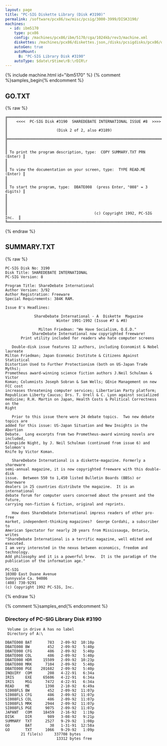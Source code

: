 ```yaml
---
layout: page
title: "PC-SIG Diskette Library (Disk #3190)"
permalink: /software/pcx86/sw/misc/pcsig/3000-3999/DISK3190/
machines:
  - id: ibm5170
    type: pcx86
    config: /machines/pcx86/ibm/5170/cga/1024kb/rev3/machine.xml
    diskettes: /machines/pcx86/diskettes.json,/disks/pcsigdisks/pcx86/diskettes.json
    autoGen: true
    autoMount:
      B: "PC-SIG Library Disk #3190"
    autoType: $date\r$time\rB:\rDIR\r
---
```


{% include machine.html id="ibm5170" %}
{% comment %}samples_begin{% endcomment %}

## GO.TXT

{% raw %}
```
╔════════════════════════════════════════════════════════════════════════╗
║    <<<<  PC-SIG Disk #3190  SHAREDEBATE INTERNATIONAL ISSUE #8  >>>>   ║
║                      (Disk 2 of 2, also #3189)                         ║
╠════════════════════════════════════════════════════════════════════════╣
║                                                                        ║
║ To print the program description, type:  COPY SUMMARY.TXT PRN  (Enter) ║
║                                                                        ║
║ To view the documentation on your screen, type:  TYPE READ.ME  (Enter) ║
║                                                                        ║
║ To start the program, type:  DBATE008  (press Enter, "008" = 3 digits) ║
║                                                                        ║
║                                                                        ║
║                                       (c) Copyright 1992, PC-SIG Inc.  ║
╚════════════════════════════════════════════════════════════════════════╝

```
{% endraw %}

## SUMMARY.TXT

{% raw %}
```
PC-SIG Disk No: 3190
Disk Title: SHAREDEBATE INTERNATIONAL
PC-SIG Version: 8

Program Title: ShareDebate International
Author Version: 3/92
Author Registration: Freeware
Special Requirements: 384K RAM.

Issue 8's Headlines:

             ShareDebate International - A  Diskette  Magazine
                       Winter 1991-1992 (Issue #7 & #8)

               Milton Friedman: "We Have Socialism, Q.E.D."
            ShareDebate International now copyrighted freeware!
       Print utility included for readers who hate computer screens

   Double-disk issue features 12 authors, including Economist & Nobel laureate
Milton Friedman; Japan Economic Institute & Citizens Against Statistical
Distortion Used to Further Protectionism (both on US-Japan Trade Myths);
Prometheus award-winning science fiction authors J.Neil Schulman & Victor
Koman; Columnists Joseph Sobran & Sam Wells; GEnie Management on new FCC cost
increases threatening computer services; Libertarian Party platform;
Republican Liberty Caucus; Drs. T. Urell & C. Lyon against socialized
medicine; R.H. Martin on Japan, Health Costs & Political Correctness on the
Right

   Prior to this issue there were 24 debate topics.  Two new debate topics are
added for this issue: US-Japan Situation and New Insights in the Abortion
Debate.  Long excerpts from two Prometheus-award winning novels are included,
Alongside Night, by J. Neil Schulman (continued from issue 6) and Solomon's
Knife by Victor Koman.

   ShareDebate International is a diskette-magazine. Formerly a shareware
semi-annual magazine, it is now copyrighted freeware with this double-disk
issue.  Between 550 to 1,450 listed Bulletin Boards (BBSs) or Shareware
dealers in 25 countries distribute the magazine.  It is an international
debate forum for computer users concerned about the present and the future,
carrying non-fiction & fiction, original and reprints.

   How does ShareDebate International impress readers of other pro-free
market, independent-thinking magazines?  George Cordahi, a subscriber to
American Spectator for nearly 20 years from Mississauga, Ontario, writes
"ShareDebate International is a terrific magazine, well edited and executed.
I am very interested in the nexus between economics, freedom and technology.
Add philosophy and it is a powerful brew.  It is the paradigm of the
publication of the information age."

PC-SIG
1030D East Duane Avenue
Sunnyvale Ca. 94086
(408) 730-9291
(c) Copyright 1992 PC-SIG, Inc.

```
{% endraw %}

{% comment %}samples_end{% endcomment %}

### Directory of PC-SIG Library Disk #3190

     Volume in drive A has no label
     Directory of A:\

    DBATE008 BAT       783   2-09-92  10:10p
    DBATE008 BW        452   2-09-92   5:40p
    DBATE008 CFG       486   2-09-92   5:40p
    DBATE008 COL       486   2-09-92   5:40p
    DBATE008 HDR     15509   2-09-92  10:23p
    DBATE008 MRK      7104   2-09-92   5:40p
    DBATE008 PGE    201682   2-09-92   5:40p
    INQUIRY  COM       208   4-22-91   6:34a
    IRIS     EXE     65606   4-22-91   6:34a
    IRIS     MSG      7472   4-22-91   6:34a
    READ     ME       1398   2-10-92   6:49a
    SI008FLS BW        452   2-09-92  11:07p
    SI008FLS CFG       486   2-09-92  11:07p
    SI008FLS COL       486   2-09-92  11:07p
    SI008FLS MRK      2944   2-09-92  11:07p
    SI008FLS PGE      9075   2-09-92  11:07p
    JAPANT   COM     18459   2-16-92   1:19p
    DISK     DIR       989   3-08-92   9:21p
    SUMMARY  TXT      2527   9-29-92   1:08p
    GO       BAT        38   1-31-91  12:58a
    GO       TXT      1066   9-29-92   1:09p
           21 file(s)     337708 bytes
                           13312 bytes free
